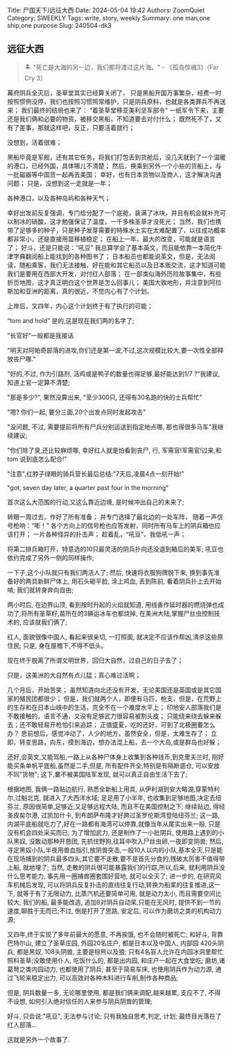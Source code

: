Title: 尸国天下/远征大西
Date: 2024-05-04 19:42
Authors: ZoomQuiet
Category: SWEEKLY
Tags: write, story, weekly
Summary: one man,one ship,one purpose
Slug: 240504-dk3

## 远征大西
> 🏝️ "死亡是大海的另一边，我们都将渡过这片海。" - 《孤岛惊魂3》（Far Cry 3）

幕府阴兵全灭后，圣草堂其实已经算关闭了，
只是黑船开国万事繁杂，经费一时按照惯例没停，我们也按照习惯照常维护，只是阴兵原料，也就是各类罪兵不再送来；
我们最终的结局也来了：
“着圣草堂移亚美利坚军部令”
一纸军令下来，主要还是我们俩和必要的物资，被移交黑船，不知道要去对付什么；
既然死不了，又有了差事，那就这样吧，反正，只要活着就行；

没想到，活着很难；

黑船毕竟是军舰，还有其它任务，将我们打包丢到货舱后，没几天就到了一个温暖的港口，已经外国，具体哪儿不清楚；
然后，换乘到另外一个小些的货船上，与一批磁器等中国货一起再去美国；
幸好，也有日本货物以及商人，这才解决沟通问题；
只是，没想到这一走就是一年；

各种港口，以及各种岛屿和各种天气；

幸好出发前反复强调，专门给分配了一个底舱，装满了冰块，并且有机会就补充可以制冰的硝酸，这才勉强保证了温度，一千多株圣草才没死光；
当然，我们也携带了足够多的种子，只是种子发芽需要的特殊水土实在太难配置了，以往成功概率都非常小，还是直接用苗移植稳定；
在船上一年，最大的改变，可能就是语言了；
好斗，还是只能说：“吼豆”
我总算学会了基本英文，而且能依靠一本简化牛津字典翻阅船上能找到的各种图书了；
日本船员也都能说英文，但是，无法阅读，随船乘客，我们无法接触，好在能和其它船员以及日本贩交流，这才知道可能我们是要用在西部大开发，对付红人部落；
在一部类似海外历险故事集中，有些折页地图，这才真正明白这个世界是怎么回事儿；
美国大致地形，并注意到阿拉斯加和亚洲的距离，真的很近，不觉内心有了个计划。

上岸后，又四年，内心这个计划终于有了执行的可能；

“tom and hold” 是的,这是现在我们两的名字了;

"长官好"一般都是我接话

"明天对阿帕奇部落的进攻,你们还是第一波,不过,这次规模比较大,要一次性全部释放丧尸哪."

"好的,不过, 作为引路剂, 活鸡或是鸭子的数量也得足够,最好能达到1/7 ?"我建议,知道上官一定算不清楚;

"那是多少?", 果然没算出来, "至少300只, 还得有30名跑的快的士兵帮忙"

"嗯? 你们一起, 要分三面,20个出发点同时发起攻击"

"没问题, 不过, 需要提前将所有尸兵分别运送到指定地点哪, 那也得很多马车"我继续建议;

"你们除了臭,还比较麻烦哪, 幸好红人就是怕看到丧尸, 行, 军需官!军需官!过来,和 tom 说到底怎么配合!"

"注意",红脖子绿眼的骑兵营长最后总结:"7天后,凌晨4点一刻开始!"

"got, seven day later, a quarter past four in the morning"

首次这么大范围的行动,又这么靠近边境, 是时候冲出自己的未来了;

转眼一周过去，作好了所有准备；
并专门选择了最北边的一处车阵，
随着一声信号枪响：“嘭！”
各个方向上的信号枪也应答发射，同时所有马车上的阴兵箱也应该打开；
一片各种怪异的扑击声；
趁着乱，“吼豆”，我低吼一声；

将第二排兵箱打开，特意选的10只最灵活的阴兵扑向还没退到箱后的美军;
吼豆也依约完成了另外一侧的同样操作;

一下子,这个小队就只有我们两活人了;
然后, 快速将衣服狗牌脱下来, 换到事先准备好的两具新鲜尸体上, 用石头砸平脸, 涂上鸡血, 丢到陈前, 看着阴兵扑上去开始啃;
我们就转身奔向自由;

两小时后, 在边界山顶, 看到按时升起的火焰就知道, 用线香作延时器的燃烧弹也成功了,将所有圣草籽,苗所在的3辆运冰车也都烧掉, 在美洲大陆,掌握尸丝虫控制技术的, 应该就我们俩了;

红人, 面貌很像中国人, 看起来很亲切, 一打照面, 就决定不应该作帮凶,清杀这些原住民;
只是, 身在屋檐下,不得不低头。

现在终于脱离了所谓文明世界，回归大自然，过自己的日子去了；

只是，这美洲的大自然有点儿猛；真心难过活啊；

几个月后，开始苦笑；
虽然知道向北还没有开发，无论美国还是英国或是其它国家的殖民团都很少；
但是，我们就两个人，即便有马匹，枪支，但是，在荒野上的生存和在日本山峡中的生活，完全不在一个难度水平上；
印地安人部落我们是不敢接触的，语言不通，又没有足够武力很容易被割头皮；
只能绕来绕去躲来躲去；还不敢轻易开枪怕引来追踪；
正值盛夏，吃的还好，可到了北极圈要怎么办？
思前想后，感觉冲动了，人少的地方，虽然安全，但是，太难生存了；
立即，转变思路，向东，摸到海边，想办法混上船，去一个大岛,或是群岛也好躲；

还好,会英文,又能驾船,一路上从各种尸体身上收集到各种钱币,到克里夫兰时, 刚好能买条单帆平底船,虽然是二手,但是, 所有配件齐全,特别是有隔断底仓, 可以安放不同"货物";
这下,嘦不被美国陆军发现, 就可以真正自由生活下去了;

根据地图, 我俩一路贴边航行, 熟悉全新船上用具, 从伊利湖到安大略湖,穿蒙特利尔,过魁北克, 就进入了大西洋水域; 足足用了小半年, 也收集到足够地图,决定去纽芬兰, 原因很简单,足够近,又足够远程大陆, 而且不在美国控制之下;
继续贴边, 得经圣皮矣尔港, 过凯加什卡, 到布朗萨布隆才好跨过圣罗伦斯湾登陆纽芬兰;
这一路,内湖平底船就吃力了,好在一路都有海湾可以停靠,就像当年从尾实出来一般, 只是没有机会四处采买而已;
为了增加武力, 还是制作了一小批阴兵, 使用路上遇到的小队黑奴, 没敢动那种开恳团, 先抓住野狗,往耳中吹入尸丝虫卵,一夜即变阴兽;
然后,寻定黑奴小队,半夜用兽血指引,放阴兽突击,一般10人以内的小队,基本全灭,只是能在现场捕到的阴兵最多四头,其它要不走散,要不是首先分食的,残破太厉害不值得带上船, 就地埋了;
当然, 走散的阴兵很可能暴露我们的行踪,所以,后来, 就利用阴兵没什么思考能力, 事先用一圈捕兽圈套围好营地, 就可以全灭了;
进一步的, 在研究风车机械后发现, 可以将阴兵反复扑击的直线往复行动,转换为船桨的往复推进,这一下, 就等于有了无限动力, 比蒸汽机还要简单可用, 就是动力太小, 而且需要空间比较大, 我们的船, 最多能改造, 追加8对阴兵自动桨,只能在无风时, 提供不到一节的速度,聊胜于无而已;不过, 倒是打开了思路, 安定后, 可以作为磨坊之类的机构动力源;

又四年,终于实现了多年前最大的愿意, 不再挨饿, 也不会随时被死亡;
和好斗, 背靠巴特尔山, 建立了圣草庄园, 外园20名庄户, 都是日本以及中国人, 内部园 420头阴兵, 都是黑奴, 108头阴兽, 主要是棕熊以及狼; 只有4名盲人允许在内园冰洞里帮忙照料圣草;没敢使用仆人, 吃饭什么的, 都是出内园, 和庄户一起在大食堂吃;
磨坊,诸葛弩之类内园动力, 也都使用了阴兵;
甚至于简易车床, 也使用阴兵作为动力源, 通过飞轮来稳定出力, 可以高效对各种木料进行车削,制作各种商品;

但是, 阴兵数量一多, 无论哪里使用, 都是我们俩来调配,越来越累, 支应不了,
不得不设想, 如何引入绝对信任的人来参与阴兵阴兽的管理;

好斗, 只会说:"吼豆", 无法参与讨论;
只有我独自思考,判定, 计划;
最终目光落在了红人部落...

这就是另外一个故事了.


